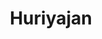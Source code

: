 ---
title: "Huriyajan"
title_bn: "হোরিয়াজান নদী"
description: "Huriyajan river starts from Sagiya and ends at the Shwameshwari river."
---